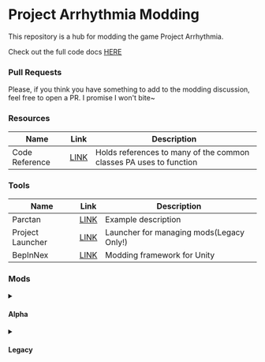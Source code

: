 # Project Arrhythmia Modding
This repository is a hub for modding the game Project Arrhythmia.

Check out the full code docs [HERE](https://lcraver.github.io/pa-modding/)

### Pull Requests
Please, if you think you have something to add to the modding discussion, feel free to open a PR. I promise I won't bite~

### Resources 
| Name | Link | Description |
| ---- | ---- | ----------- |
| Code Reference | [LINK](https://lcraver.github.io/pa-modding/) | Holds references to many of the common classes PA uses to function |

### Tools
| Name | Link | Description |
| ---- | ---- | ----------- |
| Parctan | [LINK](https://lcraver.github.io/pa-modding/) | Example description |
| Project Launcher | [LINK](https://github.com/RTMecha/ProjectLauncher) | Launcher for managing mods(Legacy Only!) |
| BepInNex | [LINK](https://github.com/BepInEx/BepInEx) |  Modding framework for Unity |


### Mods
<details>
	<summary><h4>Alpha</h4></summary>

Mods made for the Alpha branch of the game.

| Name | Link | Description |
| ---- | ---- | ----------- |
| Replace Prefabs | [LINK](https://github.com/Aiden-ytarame/ReplacePrefab) | Replace a prefab and all its instances with a new one! |
| Prefab On Object | [LINK](https://github.com/Aiden-ytarame/PrefabOnObject) | Spawn prefabs in the position (or rotation) of another object |
</details>

<details>
	<summary><h4>Legacy</h4></summary>

Mods in this section were made for a legacy version of the game. It is still accessible via ["legacy" beta](https://steamcommunity.com/sharedfiles/filedetails/?id=2278623545).

| Name | Link | Description |
| ---- | ---- | ----------- |
| BetterLegacy | [LINK](https://github.com/RTMecha/BetterLegacy) | Make Project Arrhythmia (Legacy branch) better with this all encompassing mod!  |
</details>




